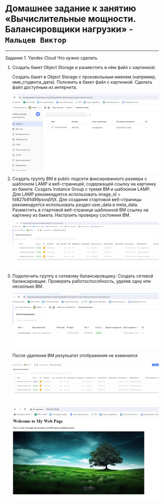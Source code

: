 # Домашнее задание к занятию «Вычислительные мощности. Балансировщики нагрузки» - `Мальцев Виктор`

---

Задание 1. Yandex Cloud
Что нужно сделать

1. Создать бакет Object Storage и разместить в нём файл с картинкой:

    Создать бакет в Object Storage с произвольным именем (например, имя_студента_дата).
    Положить в бакет файл с картинкой.
    Сделать файл доступным из интернета.

    ![alt text](https://github.com/vmmaltsev/screenshot/blob/main/Screenshot_1.jpg)

2. Создать группу ВМ в public подсети фиксированного размера с шаблоном LAMP и веб-страницей, содержащей ссылку на картинку из бакета:
    Создать Instance Group с тремя ВМ и шаблоном LAMP. Для LAMP рекомендуется использовать image_id = fd827b91d99psvq5fjit.
    Для создания стартовой веб-страницы рекомендуется использовать раздел user_data в meta_data.
    Разместить в стартовой веб-странице шаблонной ВМ ссылку на картинку из бакета.
    Настроить проверку состояния ВМ.

    ![alt text](https://github.com/vmmaltsev/screenshot/blob/main/Screenshot_2.jpg)

3. Подключить группу к сетевому балансировщику:
    Создать сетевой балансировщик.
    Проверить работоспособность, удалив одну или несколько ВМ.

    ![alt text](https://github.com/vmmaltsev/screenshot/blob/main/Screenshot_3.jpg)

    После удаления ВМ резульатат отображения не изменился

    ![alt text](https://github.com/vmmaltsev/screenshot/blob/main/Screenshot_4.jpg)

    ![alt text](https://github.com/vmmaltsev/screenshot/blob/main/Screenshot_5.jpg)